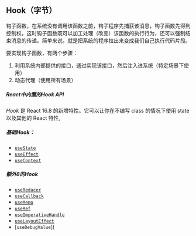 ## Hook（字节）

钩子函数，在系统没有调用该函数之前，钩子程序先捕获该消息，钩子函数先得到控制权，这时钩子函数既可以加工处理（改变）该函数的执行行为，还可以强制结束消息的传递。简单来说。就是把系统的程序拉出来变成我们自己执行代码片段。

要实现钩子函数，有两个步骤：

1. 利用系统内部提供的接口，通过实现该接口，然后注入进系统（特定场景下使用）
2. 动态代理（使用所有场景）

##### React中内置的Hook API

*Hook* 是 React 16.8 的新增特性。它可以让你在不编写 class 的情况下使用 state 以及其他的 React 特性,

##### 基础Hook：

- [`useState`](https://react.docschina.org/docs/hooks-reference.html#usestate)
- [`useEffect`](https://react.docschina.org/docs/hooks-reference.html#useeffect)
- [`useContext`](https://react.docschina.org/docs/hooks-reference.html#usecontext)

##### 额外8的Hook

- [`useReducer`](https://react.docschina.org/docs/hooks-reference.html#usereducer)
- [`useCallback`](https://react.docschina.org/docs/hooks-reference.html#usecallback)
- [`useMemo`](https://react.docschina.org/docs/hooks-reference.html#usememo)
- [`useRef`](https://react.docschina.org/docs/hooks-reference.html#useref)
- [`useImperativeHandle`](https://react.docschina.org/docs/hooks-reference.html#useimperativehandle)
- [`useLayoutEffect`](https://react.docschina.org/docs/hooks-reference.html#uselayouteffect)
- [`useDebugValue`](